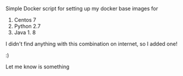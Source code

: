 Simple Docker script for setting up my docker base images for 

1. Centos 7 
2. Python 2.7 
3. Java 1. 8 

I didn't find anything with this combination on internet, so I added one! 


:)

Let me know is something 

